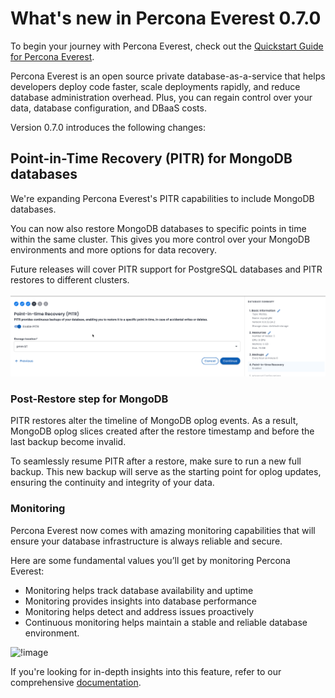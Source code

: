 # What's new in Percona Everest 0.7.0

To begin your journey with Percona Everest, check out the [Quickstart Guide for Percona Everest](../quickstart-guide/quick-install.md).

Percona Everest is an open source private database-as-a-service that helps developers deploy code faster, scale deployments rapidly, and reduce database administration overhead. Plus, you can regain control over your data, database configuration, and DBaaS costs.

Version 0.7.0 introduces the following changes:

## Point-in-Time Recovery (PITR) for MongoDB databases

We're expanding Percona Everest's PITR capabilities to include MongoDB databases.

You can now also restore MongoDB databases to specific points in time within the same cluster. This gives you more control over your MongoDB environments and more options for data recovery.

Future releases will cover PITR support for PostgreSQL databases and PITR restores to different clusters.

![Alt text](../images/PITR_Mongo.png)

### Post-Restore step for MongoDB

PITR restores alter the timeline of MongoDB oplog events. As a result, MongoDB oplog slices created after the restore timestamp and before the last backup become invalid.

To seamlessly resume PITR after a restore, make sure to run a new full backup. This new backup will serve as the starting point for oplog updates, ensuring the continuity and integrity of your data.


### Monitoring

Percona Everest now comes with amazing monitoring capabilities that will ensure your database infrastructure is always reliable and secure. 

Here are some fundamental values you’ll get by monitoring Percona Everest:

- Monitoring helps track database availability and uptime
- Monitoring provides insights into database performance
- Monitoring helps detect and address issues proactively
- Continuous monitoring helps maintain a stable and reliable database environment.

 ![!image](images/everest_select_endpoint.png)

If you're looking for in-depth insights into this feature, refer to our comprehensive [documentation](https://docs.percona.com/everest/use/monitor_endpoints.html).

